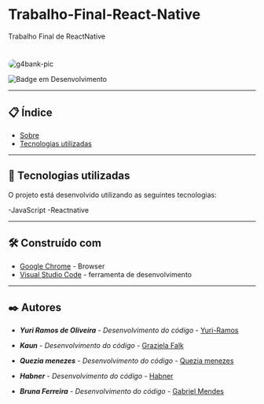 # Trabalho-Final-React-Native
Trabalho Final de ReactNative
# 

<div>
<img align="middle" alt="g4bank-pic" style="border-radius:50px;" src="https://www.mxcursos.com/blog/wp-content/uploads/2017/04/front-end-ou-back-end-entenda-as-diferencas-e-descubra-o-seu-perfil.png?width=832&height=466"></a>
</div>

![Badge em Desenvolvimento](https://img.shields.io/static/v1?label=STATUS&message=EM%20DESENVOLVIMENTO&color=GREEN&style=for-the-badge)

--- 

## 📋 Índice

- [Sobre](#frontend-essencial)
- [Tecnologias utilizadas](#-tecnologias-utilizadas)

--- 

## 🚀 Tecnologias utilizadas

O projeto está desenvolvido utilizando as seguintes tecnologias:

-JavaScript
-Reactnative

---  

## 🛠️ Construído com
* [Google Chrome](https://chromeenterprise.google/intl/pt_br/browser/download/) - Browser
* [Visual Studio Code](https://code.visualstudio.com/) - ferramenta de desenvolvimento


--- 

## ✒️ Autores

* ***Yuri Ramos de Oliveira*** - *Desenvolvimento do código* - [Yuri-Ramos](https://github.com/Yuri-Ramos)
 
* ***Kaun***  - *Desenvolvimento do código* - [Graziela Falk](https://github.com/KauanOliveira1)

* ***Quezia menezes***  - *Desenvolvimento do código* - [Quezia menezes](https://github.com/QueziaMenezes)

* ***Habner*** - *Desenvolvimento do código* -  [Habner](https://github.com/HabnerPhillippe)

* ***Bruna Ferreira*** - *Desenvolvimento do código* -  [Gabriel Mendes](https://github.com/Bruna3221)

<div>

</div>
